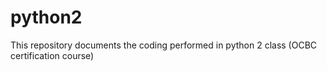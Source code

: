 # python2
This repository documents the coding performed in python 2 class (OCBC certification course)
